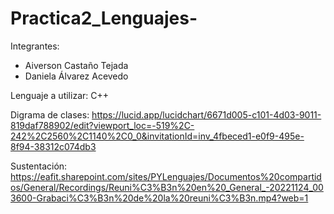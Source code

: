 # Practica2_Lenguajes-

Integrantes:
- Aiverson Castaño Tejada
- Daniela Álvarez Acevedo

Lenguaje a utilizar: C++

Digrama de clases: https://lucid.app/lucidchart/6671d005-c101-4d03-9011-819daf788902/edit?viewport_loc=-519%2C-242%2C2560%2C1140%2C0_0&invitationId=inv_4fbeced1-e0f9-495e-8f94-38312c074db3

Sustentación: https://eafit.sharepoint.com/sites/PYLenguajes/Documentos%20compartidos/General/Recordings/Reuni%C3%B3n%20en%20_General_-20221124_003600-Grabaci%C3%B3n%20de%20la%20reuni%C3%B3n.mp4?web=1
